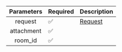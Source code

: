 | Parameters | Required           | Description           |
|:----------:|--------------------|-----------------------|
|  request   | :white_check_mark: | [Request](Request.md) |
| attachment | :white_check_mark: |                       |
|  room_id   | :white_check_mark: |                       |
